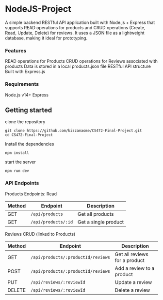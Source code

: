 # NodeJS-Project

A simple backend RESTful API application built with Node.js + Express that supports READ operations for products and CRUD operations (Create, Read, Update, Delete) for reviews. It uses a JSON file as a lightweight database, making it ideal for prototyping.

### Features

READ operations for Products
CRUD operations for Reviews associated with products
Data is stored in a local products.json file
RESTful API structure
Built with Express.js

### Requirements

Node.js v14+
Express

## Getting started

clone the repository
```
git clone https://github.com/kizzanaome/CS472-Final-Project.git
cd CS472-Final-Project
```

Install the dependencies
```
npm install
```

start the server
```
npm run dev
```

### API Endpoints

Products Endpoints: Read

| Method | Endpoint            | Description          |
| ------ | ------------------- | -------------------- |
| GET    | `/api/products`     | Get all products     |
| GET    | `/api/products/:id` | Get a single product |


Reviews CRUD (linked to Products)

| Method | Endpoint                           | Description                   |
| ------ | ---------------------------------- | ----------------------------- |
| GET    | `/api/products/:productId/reviews` | Get all reviews for a product |
| POST   | `/api/products/:productId/reviews` | Add a review to a product     |
| PUT    | `/api/reviews/:reviewId`           | Update a review               |
| DELETE | `/api/reviews/:reviewId`           | Delete a review               |



